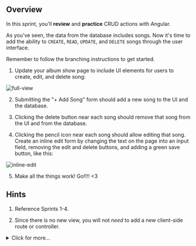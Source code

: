 ## Overview

In this sprint, you'll **review** and **practice** CRUD actions with Angular. 

As you've seen, the data from the database includes songs. Now it's time to add the ability to `CREATE`, `READ`, `UPDATE`, and `DELETE` songs through the user interface.

Remember to follow the branching instructions to get started. 

1. Update your album show page to include UI elements for users to create,  edit, and delete song:

  ![full-view](https://cloud.githubusercontent.com/assets/3010270/14510977/4b621d0e-0189-11e6-82b0-965e6d1f0484.png)

2. Submitting the "+ Add Song" form should add a new song to the UI and the database. 

3. Clicking the delete button near each song should remove that song from the UI and from the database. 

4. Clicking the pencil icon near each song should allow editing that song.  Create an inline edit form by changing the text on the page into an input field, removing the edit and delete buttons, and adding a green save button, like this:

  ![inline-edit](https://cloud.githubusercontent.com/assets/3010270/14510992/5f7e0fbe-0189-11e6-9bfc-1e6751c23f7a.png)

5. Make all the things work! Go!!!! <3


## Hints

1. Reference Sprints 1-4. 

2. Since there is no new view, you will not _need_ to add a new client-side route or controller. 

  <details><summary>Click for more...</summary> 
    <p>You can add your new logic to the controller in charge of the view you're modifying: AlbumsShowController.
    
  </details>
       


